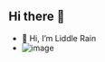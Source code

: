 ## Hi there 👋


- 👋 Hi, I’m Liddle Rain
- ![image](https://github.com/fengsxy/fengsxy/assets/57928993/8eb5395f-2e45-4399-8c78-471658960b18)


<!---
fengsxy/fengsxy is a ✨ special ✨ repository because its `README.md` (this file) appears on your GitHub profile.
You can click the Preview link to take a look at your changes.
--->
